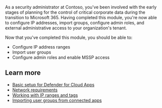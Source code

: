 As a security administrator at Contoso, you've been involved with the early stages of planning for the control of critical corporate data during the transition to Microsoft 365. Having completed this module, you're now able to configure IP addresses, import groups, configure admin roles, and external administrative access to your organization's tenant.

Now that you've completed this module, you should be able to:

- Configure IP address ranges
- Import user groups
- Configure admin roles and enable MSSP access

## Learn more

- [Basic setup for Defender for Cloud Apps]( /cloud-app-security/general-setup?azure-portal=true)
- [Network requirements]( /cloud-app-security/network-requirements?azure-portal=true)
- [Working with IP ranges and tags]( /cloud-app-security/ip-tags?azure-portal=true )
- [Importing user groups from connected apps]( /cloud-app-security/user-groups?azure-portal=true )
